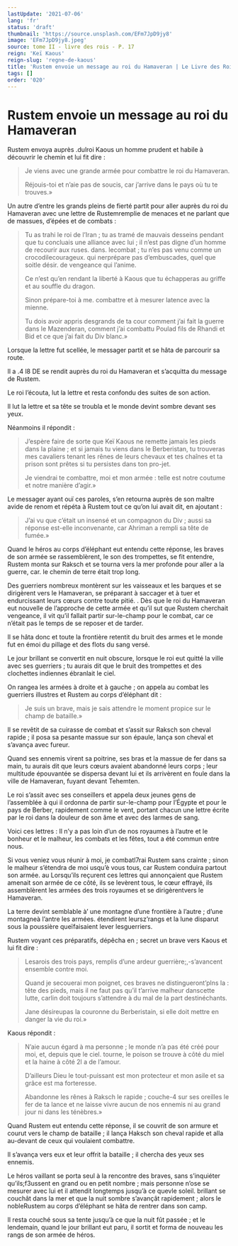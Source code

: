 ```yaml
---
lastUpdate: '2021-07-06'
lang: 'fr'
status: 'draft'
thumbnail: 'https://source.unsplash.com/EFm7JpD9jy8'
image: 'EFm7JpD9jy8.jpeg'
source: tome II - livre des rois - P. 17
reign: 'Keï Kaous'
reign-slug: 'regne-de-kaous'
title: 'Rustem envoie un message au roi du Hamaveran | Le Livre des Rois | Shâhnâmeh'
tags: []
order: '020'
---
```


<!-- LTeX: language=fr -->

# Rustem envoie un message au roi du Hamaveran

Rustem envoya auprès .dulroi Kaous un homme prudent et habile à découvrir le chemin et lui fit dire :

> Je viens avec une grande armée pour combattre le roi du Hamaveran.
>
> Réjouis-toi et n’aie pas de soucis, car j’arrive dans le pays où tu te trouves.»

Un autre d’entre les grands pleins de fierté partit pour aller auprès du roi du Hamaveran avec une lettre de Rustemremplie de menaces et ne parlant que de massues, d’épées et de combats :

> Tu as trahi le roi de l’Iran ; tu as tramé de mauvais desseins pendant que tu concluais une alliance avec lui ; il n’est pas digne d’un homme de recourir aux ruses. dans. lecombat ; tu n’es pas venu comme un crocodilecourageux. qui nerprépare pas d’embuscades, quel que soitle désir. de vengeance qui l’anime.
>
> Ce n’est qu’en rendant la liberté à Kaous que tu échapperas au griffe et au souffle du dragon.
>
> Sinon prépare-toi à me. combattre et à mesurer latence avec la mienne.
>
> Tu dois avoir appris desgrands de ta cour comment j’ai fait la guerre dans le Mazenderan, comment j’ai combattu Poulad fils de Rhandi et Bid et ce que j’ai fait du Div blanc.»

Lorsque la lettre fut scellée, le messager partit et se hâta de parcourir sa route.

Il a .4
l8 DE se rendit auprès du roi du Hamaveran et s’acquitta du message de Rustem.

Le roi l’écouta, lut la lettre et resta confondu des suites de son action.

Il lut la lettre et sa tête se troubla et le monde devint sombre devant ses yeux.

Néanmoins il répondit :

> J’espère faire de sorte que Keï Kaous ne remette jamais les pieds dans la plaine ; et si jamais tu viens dans le Berberistan, tu trouveras mes cavaliers tenant les rênes de leurs chevaux et tes chaînes et ta prison sont prêtes si tu persistes dans ton pro-jet.
>
> Je viendrai te combattre, moi et mon armée : telle est notre coutume et notre manière d’agir.»

Le messager ayant ouï ces paroles, s’en retourna auprès de son maître avide de renom et répéta à Rustem tout ce qu’on lui avait dit, en ajoutant :

> J’ai vu que c’était un insensé et un compagnon du Div ; aussi sa réponse est-elle inconvenante, car Ahriman a rempli sa tête de fumée.»

Quand le héros au corps d’éléphant eut entendu cette réponse, les braves de son armée se rassemblèrent, le son des trompettes, se fit entendre, Rustem monta sur Raksch et se tourna vers la mer profonde pour aller a la guerre, car. le chemin de terre était trop long.

Des guerriers nombreux montèrent sur les vaisseaux et les barques et se dirigèrent vers le Hamaveran, se préparant à saccager et à tuer et endurcissant leurs cœurs contre toute pitié. .
Dès que le roi du Hamaveran eut nouvelle de l’approche de cette armée et qu’il sut que Rustem cherchait vengeance, il vit qu’il fallait partir sur-le-champ pour le combat, car ce n’était pas le temps de se reposer et de tarder.

Il se hâta donc et toute la frontière retentit du bruit des armes et le monde fut en émoi du pillage et des flots du sang versé.

Le jour brillant se convertit en nuit obscure, lorsque le roi eut quitté la ville avec ses guerriers ; tu aurais dit que le bruit des trompettes et des clochettes indiennes ébranlait le ciel.

On rangea les armées à droite et à gauche ; on appela au combat les guerriers illustres et Rustem au corps d’éléphant dit :

> Je suis un brave, mais je sais attendre le moment propice sur le champ de bataille.»

Il se revêtit de sa cuirasse de combat et s’assit sur Raksch son cheval rapide ; il posa sa pesante massue sur son épaule, lança son cheval et s’avança avec fureur.

Quand ses ennemis virent sa poitrine, ses bras et la massue de fer dans sa main, tu aurais dit que leurs cœurs avaient abandonné leurs corps ; leur multitude épouvantée se dispersa devant lui et ils arrivèrent en foule dans la ville de Hamaveran, fuyant devant Tehemten.

Le roi s’assit avec ses conseillers et appela deux jeunes gens de l’assemblée à qui il ordonna de partir sur-le-champ pour l’Égypte et pour le pays de Berber, rapidement comme le vent, portant chacun une lettre écrite par le roi dans la douleur de son âme et avec des larmes de sang.

Voici ces lettres : Il n’y a pas loin d’un de nos royaumes à l’autre et le bonheur et le malheur, les combats et les fêtes, tout a été commun entre nous.

Si vous veniez vous réunir à moi, je combatl7rai Rustem sans crainte ; sinon le malheur s’étendra de moi usqu’è vous tous, car Rustem conduira partout son armée. au Lorsqu’ils reçurent ces lettres qui annonçaient que Rustem amenait son armée de ce côté, ils se levèrent tous, le cœur effrayé, ils assemblèrent les armées des trois royaumes et se dirigèrentvers le Hamaveran.

La terre devint semblable à’ une montagne d’une frontière à l’autre ; d’une montagneà l’antre les armées. étendirent leursz’rangs et la lune disparut sous la poussière queïfaisaient lever lesguerriers.

Rustem voyant ces préparatifs, dépêcha en ; secret un brave vers Kaous et lui fit dire :

> Lesarois des trois pays, remplis d’une ardeur guerrière;,-s’avancent ensemble contre moi.
>
> Quand je secouerai mon poignet, ces braves ne distingueront’plns la : tête des pieds, mais il ne faut pas qu’il t’arrive malheur danscette lutte, carlin doit toujours s’attendre à du mal de la part destinéchants.
>
> Jane désireupas la couronne du Berberistain, si elle doit mettre en danger la vie du roi.»

Kaous répondit :

> N’aie aucun égard à ma personne ; le monde n’a pas été créé pour moi, et, depuis que le ciel. tourne, le poison se trouve à côté du miel et la haine à côté 2l a de l’amour.
>
> D’ailleurs Dieu le tout-puissant est mon protecteur et mon asile et sa grâce est ma forteresse.
>
> Abandonne les rênes à Raksch le rapide ; couche-4 sur ses oreilles le fer de ta lance et ne laisse vivre aucun de nos ennemis ni au grand jour ni dans les ténèbres.»

Quand Rustem eut entendu cette réponse, il se couvrit de son armure et courut vers le champ de bataille ; il lança Haksch son cheval rapide et alla au-devant de ceux qui voulaient combattre.

Il s’avança vers eux et leur offrit la bataille ; il chercha des yeux ses ennemis.

Le héros vaillant se porta seul à la rencontre des braves, sans s’inquiéter qu’ils;f3ussent en grand ou en petit nombre ; mais personne n’ose se mesurer avec lui et il attendit longtemps jusqu’à ce quevle soleil. brillant se couchât dans la mer et que la nuit sombre s’avançât rapidement ; alors le nobleRustem au corps d’éléphant se hâta de rentrer dans son camp.

Il resta couché sous sa tente jusqu’à ce que la nuit fût passée ; et le lendemain, quand le jour brillant eut paru, il sortit et forma de nouveau les rangs de son armée de héros.
